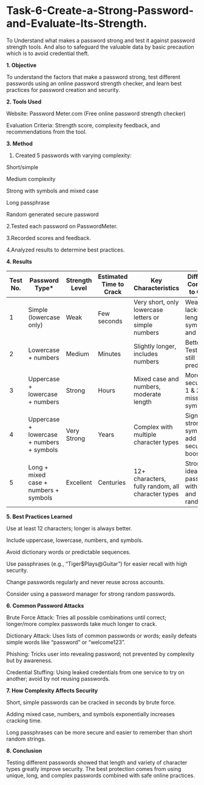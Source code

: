 # Task-6-Create-a-Strong-Password-and-Evaluate-Its-Strength.
To Understand what makes a password strong and test it against password strength tools. And also to safeguard the valuable data by basic precaution which is to avoid credential theft. 

**1. Objective**
   
To understand the factors that make a password strong, test different passwords using an online password strength checker, and learn best practices for password creation and security.

**2. Tools Used**
   
Website: Password Meter.com (Free online password strength checker)

Evaluation Criteria: Strength score, complexity feedback, and recommendations from the tool.

**3. Method**
   
1. Created 5 passwords with varying complexity:

Short/simple

Medium complexity

Strong with symbols and mixed case

Long passphrase

Random generated secure password

2.Tested each password on PasswordMeter.

3.Recorded scores and feedback.

4.Analyzed results to determine best practices.

**4. Results**

| Test No. | Password Type\*                           | Strength Level | Estimated Time to Crack | Key Characteristics                                  | Difference Compared to Others                          |
| -------- | ----------------------------------------- | -------------- | ----------------------- | ---------------------------------------------------- | ------------------------------------------------------ |
| 1        | Simple (lowercase only)                   | Weak           | Few seconds             | Very short, only lowercase letters or simple numbers | Weakest; lacks length, symbols, and variety            |
| 2        | Lowercase + numbers                       | Medium         | Minutes                 | Slightly longer, includes numbers                    | Better than Test 1, but still predictable              |
| 3        | Uppercase + lowercase + numbers           | Strong         | Hours                   | Mixed case and numbers, moderate length              | More secure than 1 & 2, still missing symbols          |
| 4        | Uppercase + lowercase + numbers + symbols | Very Strong    | Years                   | Complex with multiple character types                | Significantly stronger; symbols add big security boost |
| 5        | Long + mixed case + numbers + symbols     | Excellent      | Centuries               | 12+ characters, fully random, all character types    | Strongest; ideal password with length and randomness   |

**5. Best Practices Learned**
   
Use at least 12 characters; longer is always better.

Include uppercase, lowercase, numbers, and symbols.

Avoid dictionary words or predictable sequences.

Use passphrases (e.g., “Tiger$Plays@Guitar”) for easier recall with high security.

Change passwords regularly and never reuse across accounts.

Consider using a password manager for strong random passwords.

**6. Common Password Attacks**

Brute Force Attack: Tries all possible combinations until correct; longer/more complex passwords take much longer to crack.

Dictionary Attack: Uses lists of common passwords or words; easily defeats simple words like “password” or “welcome123”.

Phishing: Tricks user into revealing password; not prevented by complexity but by awareness.

Credential Stuffing: Using leaked credentials from one service to try on another; avoid by not reusing passwords.

**7. How Complexity Affects Security**

Short, simple passwords can be cracked in seconds by brute force.

Adding mixed case, numbers, and symbols exponentially increases cracking time.

Long passphrases can be more secure and easier to remember than short random strings.

**8. Conclusion**

Testing different passwords showed that length and variety of character types greatly improve security. The best protection comes from using unique, long, and complex passwords combined with safe online practices.

